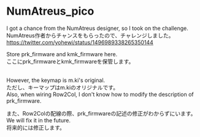 # NumAtreus_pico

I got a chance from the NumAtreus designer, so I took on the challenge.
<br>
NumAtreus作者からチャンスをもらったので、チャレンジしました。
<br>
https://twitter.com/yohewi/status/1496989338265350144


Store prk_firmware and kmk_firmware here.
<br>
ここにprk_firmwareとkmk_firmwareを保管します。

<br>
However, the keymap is m.ki's original.
<br>
ただし、キーマップはm.kiのオリジナルです。
<br>
Also, when wiring Row2Col, I don't know how to modify the description of prk_firmware.
<br>

また、Row2Colの配線の際、prk_firmwareの記述の修正がわからずにいます。
<br>
We will fix it in the future.
<br>
将来的には修正します。
<br>

